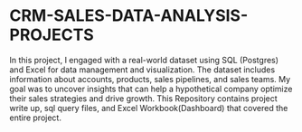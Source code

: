 # CRM-SALES-DATA-ANALYSIS-PROJECTS
In this project, I engaged with a real-world dataset using SQL (Postgres) and Excel for data management and visualization. The dataset includes information about accounts, products, sales pipelines, and sales teams. My goal was to uncover insights that can help a hypothetical company optimize their sales strategies and drive growth. 
This Repository contains project write up, sql query files, and Excel Workbook(Dashboard) that covered the entire project. 
